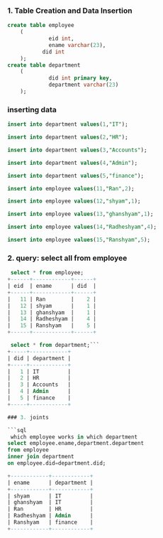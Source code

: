  ### 1. Table Creation and Data Insertion

 ```sql
 create table employee
     (
              eid int,
              ename varchar(23),
            did int
     );
 create table department
     (
              did int primary key,
              department varchar(23)
     );
```

### inserting data

```sql
insert into department values(1,"IT");

insert into department values(2,"HR");

insert into department values(3,"Accounts");

insert into department values(4,"Admin");

insert into department values(5,"finance");

insert into employee values(11,"Ran",2);

insert into employee values(12,"shyam",1);

insert into employee values(13,"ghanshyam",1);

insert into employee values(14,"Radheshyam",4);

insert into employee values(15,"Ranshyam",5);
```

### 2. query: select all from employee

```sql
 select * from employee;
+------+------------+------+
| eid  | ename      | did  |
+------+------------+------+
|   11 | Ran        |    2 |
|   12 | shyam      |    1 |
|   13 | ghanshyam  |    1 |
|   14 | Radheshyam |    4 |
|   15 | Ranshyam   |    5 |
+------+------------+------+

 select * from department;```
+-----+------------+
| did | department |
+-----+------------+
|   1 | IT         |
|   2 | HR         |
|   3 | Accounts   |
|   4 | Admin      |
|   5 | finance    |
+-----+------------+

### 3. joints

```sql 
 which employee works in which department
select employee.ename,department.department
from employee
inner join department
on employee.did=department.did;

+------------+------------+
| ename      | department |
+------------+------------+
| shyam      | IT         |
| ghanshyam  | IT         |
| Ran        | HR         |
| Radheshyam | Admin      |
| Ranshyam   | finance    |
+------------+------------+
 ```
